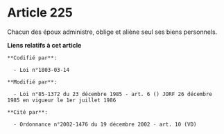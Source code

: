 # Article 225

Chacun des époux administre, oblige et aliène seul ses biens personnels.

**Liens relatifs à cet article**

	**Codifié par**:

	  - Loi n°1803-03-14

	**Modifié par**:

	  - Loi n°85-1372 du 23 décembre 1985 - art. 6 () JORF 26 décembre 1985 en vigueur le 1er juillet 1986

	**Cité par**:

	  - Ordonnance n°2002-1476 du 19 décembre 2002 - art. 10 (VD)

